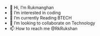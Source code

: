 - 👋 Hi, I’m Rukmanghan 
- 👀 I’m interested in coding 
- 🌱 I’m currently Reading BTECH
- 💞️ I’m looking to collaborate on Technology 
- 📫 How to reach me @RkRukshan
